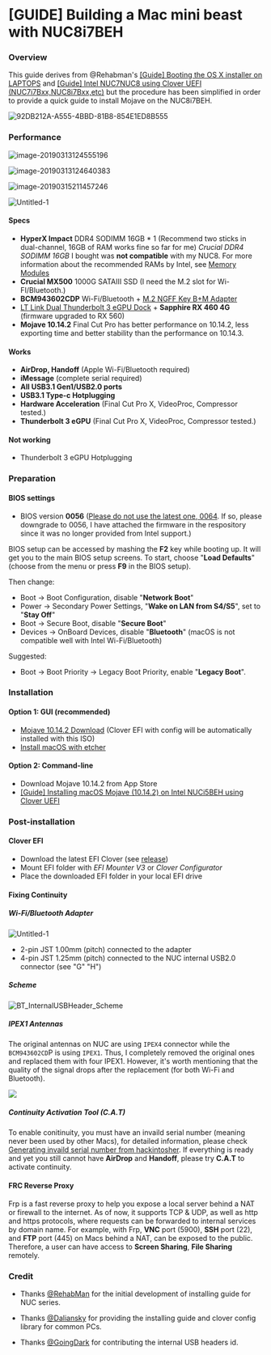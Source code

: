 # [GUIDE] Building a Mac mini beast with NUC8i7BEH
### Overview

This guide derives from @Rehabman's [[Guide] Booting the OS X installer on LAPTOPS](https://www.tonymacx86.com/threads/guide-booting-the-os-x-installer-on-laptops-with-clover.148093/) and [[Guide] Intel NUC7NUC8 using Clover UEFI (NUC7i7Bxx,NUC8i7Bxx,etc)](https://www.tonymacx86.com/threads/guide-intel-nuc7-nuc8-using-clover-uefi-nuc7i7bxx-nuc8i7bxx-etc.261711/) but the procedure has been simplified in order to provide a quick guide to install Mojave on the NUC8i7BEH. 

![92DB212A-A555-4BBD-81B8-854E1ED8B555](https://i.imgur.com/QnDA298.jpg)

### Performance

![image-20190313124555196](https://i.imgur.com/UJxsDaw.png)

![image-20190313124640383](https://i.imgur.com/0VkvCy7.png)

![image-20190315211457246](https://i.imgur.com/mfY5yko.png)

![Untitled-1](https://i.imgur.com/m4vil9s.jpg)



#### Specs

* **HyperX Impact** DDR4 SODIMM 16GB * 1 (Recommend two sticks in dual-channel, 16GB of RAM works fine so far for me)  *Crucial DDR4 SODIMM 16GB* I bought was **not compatible** with my NUC8. For more information about the recommended RAMs by Intel, see [Memory Modules](http://compatibleproducts.intel.com/ProductDetails/ExportPeripheralInfo?moduleName=Intel%C2%AE%20NUC&productType=Kits&productName=Intel%C2%AE%20NUC%20Kit%20NUC8i7BEH) 
* **Crucial MX500** 1000G SATAIII SSD (I need the M.2 slot for Wi-FI/Bluetooth.)
* **BCM943602CDP** Wi-Fi/Bluetooth + [M.2 NGFF Key B+M Adapter](https://www.ebay.co.uk/itm/Wireless-Card-Module-to-M-2-NGFF-Key-B-M-Adapter-BCM94360CD-for-Mac-OS-12-6-Pin/264001220361?ssPageName=STRK%3AMEBIDX%3AIT&_trksid=p2057872.m2749.l2649) 
* [LT Link Dual Thunderbolt 3 eGPU Dock](https://item.taobao.com/item.htm?spm=a1z09.2.0.0.3c192e8dU8dSse&id=565055158328&_u=gbd9jfbd9ba) + **Sapphire RX 460 4G** (firmware upgraded to RX 560)
* **Mojave 10.14.2** Final Cut Pro has better performance on 10.14.2, less exporting time and better stability than the performance on 10.14.3.



#### Works

* **AirDrop, Handoff** (Apple Wi-Fi/Bluetooth required)
* **iMessage** (complete serial required) 
* **All USB3.1 Gen1/USB2.0 ports**
* **USB3.1 Type-c Hotplugging**
* **Hardware Acceleration** (Final Cut Pro X, VideoProc, Compressor tested.)
* **Thunderbolt 3 eGPU** (Final Cut Pro X, VideoProc, Compressor tested.)



#### Not working

* Thunderbolt 3 eGPU Hotplugging 



### Preparation 

#### BIOS settings

* BIOS version **0056** (<u>Please do not use the latest one, 0064</u>. If so, please downgrade to 0056, I have attached the firmware in the respository since it was no longer provided from Intel support.) 

BIOS setup can be accessed by mashing the **F2** key while booting up. It will get you to the main BIOS setup screens. To start, choose "**Load Defaults**"  (choose from the menu or press **F9** in the BIOS setup).

Then change:

- Boot -> Boot Configuration, disable "**Network Boot**"
- Power -> Secondary Power Settings, "**Wake on LAN from S4/S5**", set to "**Stay Off**"
- Boot -> Secure Boot, disable "**Secure Boot**" 
- Devices -> OnBoard Devices, disable "**Bluetooth**" (macOS is not compatible well with Intel Wi-Fi/Bluetooth)

Suggested:

- Boot -> Boot Priority -> Legacy Boot Priority, enable "**Legacy Boot**".



### Installation

#### Option 1: GUI (recommended)

* [Mojave 10.14.2 Download](https://blog.daliansky.net/macOS-Mojave-10.14.2-18C54-official-version-with-Clover-4792-original-image.html) (Clover EFI with config will be automatically installed with this ISO)
* [Install macOS with etcher](https://blog.daliansky.net/MacOS-installation-tutorial-XiaoMi-Pro-installation-process-records.html)

#### Option 2: Command-line

* Download Mojave 10.14.2 from App Store
* [[Guide] Installing macOS Mojave (10.14.2) on Intel NUCi5BEH using Clover UEFI](https://www.tonymacx86.com/threads/guide-installing-macos-mojave-10-14-2-on-intel-nuci5beh-using-clover-uefi.268502/)



### Post-installation

#### Clover EFI 

* Download the latest EFI Clover (see [release](https://github.com/sarkrui/NUC8i7BEH-Hackintosh-Build/releases))
* Mount EFI folder with *EFI Mounter V3* or *Clover Configurator*
* Place the downloaded EFI folder in your local EFI drive

#### Fixing Continuity 

##### Wi-Fi/Bluetooth Adapter

![Untitled-1](https://i.imgur.com/YxZvkLv.jpg)

- 2-pin JST 1.00mm (pitch) connected to the adapter 
- 4-pin JST 1.25mm (pitch) connected to the NUC internal USB2.0 connector (see "G" "H")

##### Scheme 

![BT_InternalUSBHeader_Scheme](https://i.imgur.com/nqRlweB.png)

##### IPEX1 Antennas

The original antennas on NUC are using `IPEX4` connector while the `BCM943602CD`P is using `IPEX1`. Thus, I completely removed the original ones and replaced them with four IPEX1. However, it's worth mentioning that the quality of the signal drops after the replacement (for both Wi-Fi and Bluetooth). 

![](https://i.imgur.com/fcDCRIV.jpg)

##### Continuity Activation Tool (C.A.T)

To enable conitinuity, you must have an invaild serial number (meaning never been used by other Macs), for detailed information, please check [Generating invaild serial number from hackintosher](https://hackintosher.com/guides/quick-fixes-facetime-icloud-imessage-hackintosh-not-working/). If everything is ready and yet you still cannot have **AirDrop** and **Handoff**, please try **C.A.T** to activate continuity. 

#### FRC Reverse Proxy

Frp is a fast reverse proxy to help you expose a local server behind a NAT or firewall to the internet. As of now, it supports TCP & UDP, as well as http and https protocols, where requests can be forwarded to internal services by domain name. For example, with Frp, **VNC** port (5900), **SSH** port (22), and **FTP** port (445) on Macs behind a NAT, can be exposed to the public. Therefore, a user can have access to **Screen Sharing**, **File Sharing** remotely.

### Credit 

* Thanks [@RehabMan](https://www.tonymacx86.com/members/rehabman.429483/) for the initial development of installing guide for NUC series. 

* Thanks [@Daliansky](https://blog.daliansky.net) for providing the installing guide and clover config library for common PCs.
* Thanks [@GoingDark](https://www.tonymacx86.com/members/2192833/) for contributing the internal USB headers id.